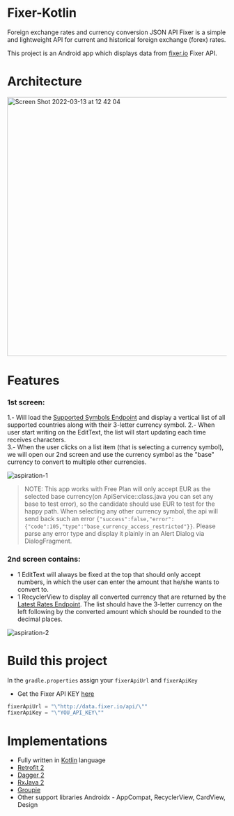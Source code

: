 # Fixer-Kotlin

Foreign exchange rates and currency conversion JSON API Fixer is a simple and lightweight API for current and historical foreign exchange (forex) rates.

This project is an Android app which displays data from [fixer.io](https://fixer.io/) Fixer API.

# Architecture
<img width="593" alt="Screen Shot 2022-03-13 at 12 42 04" src="https://user-images.githubusercontent.com/9982524/158074941-61d6b558-46a2-45b2-be03-5eb0a119ec9d.png">


# Features
### 1st screen:
1.- Will load the [Supported Symbols Endpoint](https://fixer.io/documentation#supportedsymbols) and display a vertical list of all supported countries along with their 3-letter currency symbol.
2.- When user start writing on the EditText, the list will start updating each time receives characters.                                           
3.- When the user clicks on a list item (that is selecting a currency symbol), we will open our 2nd screen and use the currency symbol as the "base" currency to convert to multiple other currencies.

![aspiration-1](https://user-images.githubusercontent.com/9982524/158074925-ee445baa-0f23-4ff8-9262-c32a55937d6d.gif)

> NOTE: This app works with Free Plan will only accept EUR as the selected base currency(on ApiService::class.java you can set any base to test error), so the candidate should use EUR to test for the happy path.
When selecting any other currency symbol, the api will send back such an error `{"success":false,"error":{"code":105,"type":"base_currency_access_restricted"}}`. Please parse any error type and display it plainly in an Alert Dialog via DialogFragment.

### 2nd screen contains:
+ 1 EditText will always be fixed at the top that should only accept numbers, in which the user can enter the amount that he/she wants to convert to.
+ 1 RecyclerView to display all converted currency that are returned by the [Latest Rates Endpoint](https://fixer.io/documentation#latestrates). The list should have the 3-letter currency on the left following by the converted amount which should be rounded to the decimal places.

![aspiration-2](https://user-images.githubusercontent.com/9982524/158074929-b0c81251-3124-4c8c-bef5-c36a0b23c0d2.gif)

# Build this project
In the `gradle.properties` assign your `fixerApiUrl` and `fixerApiKey`

- Get the Fixer API KEY [here](https://fixer.io/product)

```java
fixerApiUrl = "\"http://data.fixer.io/api/\""
fixerApiKey = "\"YOU_API_KEY\""
```

# Implementations
- Fully written in [Kotlin](https://kotlinlang.org/) language
- [Retrofit 2](http://square.github.io/retrofit)
- [Dagger 2](https://google.github.io/dagger/)
- [RxJava 2](https://github.com/ReactiveX/RxJava)
- [Groupie](https://github.com/lisawray/groupie)
- Other support libraries Androidx - AppCompat, RecyclerView, CardView, Design

